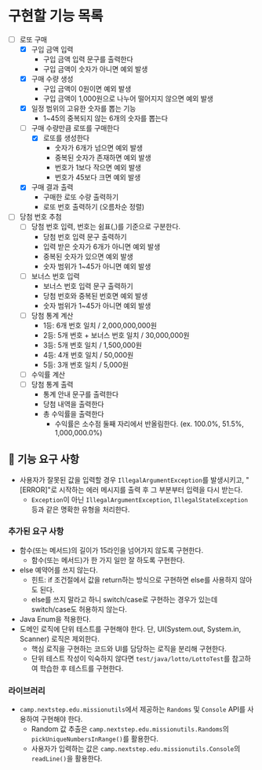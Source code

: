 # 구현할 기능 목록

- [ ] 로또 구매
    - [x] 구입 금액 입력
        - 구입 금액 입력 문구를 출력한다
        - 구입 금액이 숫자가 아니면 예외 발생
    - [x] 구매 수량 생성
        - 구입 금액이 0원이면 예외 발생
        - 구입 금액이 1,000원으로 나누어 떨어지지 않으면 예외 발생
    - [x] 일정 범위의 고유한 숫자를 뽑는 기능
        - 1~45의 중복되지 않는 6개의 숫자를 뽑는다
    - [ ] 구매 수량만큼 로또를 구매한다
      - [x] 로또를 생성한다
          - 숫자가 6개가 넘으면 예외 발생
          - 중복된 숫자가 존재하면 예외 발생
          - 번호가 1보다 작으면 예외 발생
          - 번호가 45보다 크면 예외 발생
    - [x] 구매 결과 출력
        - 구매한 로또 수량 출력하기
        - 로또 번호 출력하기 (오름차순 정렬)
- [ ] 당첨 번호 추첨
    - [ ] 당첨 번호 입력, 번호는 쉼표(,)를 기준으로 구분한다.
        - 당첨 번호 입력 문구 출력하기
        - 입력 받은 숫자가 6개가 아니면 예외 발생
        - 중복된 숫자가 있으면 예외 발생
        - 숫자 범위가 1~45가 아니면 예외 발생
    - [ ] 보너스 번호 입력
        - 보너스 번호 입력 문구 출력하기
        - 당첨 번호와 중복된 번호면 예외 발생
        - 숫자 범위가 1~45가 아니면 예외 발생
    - [ ] 당첨 통계 계산
        - 1등: 6개 번호 일치 / 2,000,000,000원
        - 2등: 5개 번호 + 보너스 번호 일치 / 30,000,000원
        - 3등: 5개 번호 일치 / 1,500,000원
        - 4등: 4개 번호 일치 / 50,000원
        - 5등: 3개 번호 일치 / 5,000원
    - [ ] 수익률 계산
    - [ ] 당첨 통계 출력
        - 통계 안내 문구를 출력한다
        - 당첨 내역을 출력한다
        - 총 수익률을 출력한다
            - 수익률은 소수점 둘째 자리에서 반올림한다. (ex. 100.0%, 51.5%, 1,000,000.0%)

## 🚀 기능 요구 사항

- 사용자가 잘못된 값을 입력할 경우 `IllegalArgumentException`를 발생시키고, "[ERROR]"로 시작하는 에러 메시지를 출력 후 그 부분부터 입력을 다시 받는다.
    - `Exception`이 아닌 `IllegalArgumentException`, `IllegalStateException` 등과 같은 명확한 유형을 처리한다.

### 추가된 요구 사항

- 함수(또는 메서드)의 길이가 15라인을 넘어가지 않도록 구현한다.
    - 함수(또는 메서드)가 한 가지 일만 잘 하도록 구현한다.
- else 예약어를 쓰지 않는다.
    - 힌트: if 조건절에서 값을 return하는 방식으로 구현하면 else를 사용하지 않아도 된다.
    - else를 쓰지 말라고 하니 switch/case로 구현하는 경우가 있는데 switch/case도 허용하지 않는다.
- Java Enum을 적용한다.
- 도메인 로직에 단위 테스트를 구현해야 한다. 단, UI(System.out, System.in, Scanner) 로직은 제외한다.
    - 핵심 로직을 구현하는 코드와 UI를 담당하는 로직을 분리해 구현한다.
    - 단위 테스트 작성이 익숙하지 않다면 `test/java/lotto/LottoTest`를 참고하여 학습한 후 테스트를 구현한다.

### 라이브러리

- `camp.nextstep.edu.missionutils`에서 제공하는 `Randoms` 및 `Console`
  API를 사용하여 구현해야 한다.
    - Random 값 추출은 `camp.nextstep.edu.missionutils.Randoms`의 `pickUniqueNumbersInRange()`를 활용한다.
    - 사용자가 입력하는 값은 `camp.nextstep.edu.missionutils.Console`의 `readLine()`을 활용한다.
